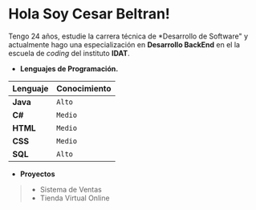 # Hola Soy Cesar Beltran!

Tengo 24 años, estudie la carrera técnica de *Desarrollo de Software"  y actualmente hago una especialización en **Desarrollo BackEnd** en el la escuela de *coding* del instituto **IDAT**. 

- **Lenguajes de Programación.**

|Lenguaje |Conocimiento|
|----------------|-------------------------------|
|**Java**         |`Alto`|
|**C#**           |`Medio`|
|**HTML**         |`Medio`|
|**CSS**          |`Medio`|
|**SQL**  |`Alto`|

- **Proyectos**
> - Sistema de Ventas
> - Tienda Virtual Online
